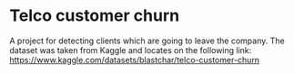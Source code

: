 # Telco customer churn
A project for detecting clients which are going to leave the company. The dataset was taken from Kaggle and locates on the following link: https://www.kaggle.com/datasets/blastchar/telco-customer-churn
